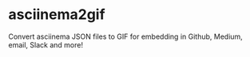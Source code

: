 # asciinema2gif
Convert asciinema JSON files to GIF for embedding in Github, Medium, email, Slack and more!
